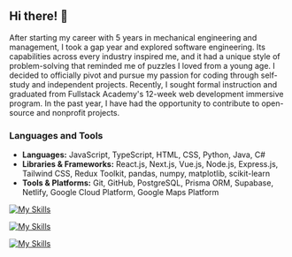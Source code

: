 ## Hi there! 👋

After starting my career with 5 years in mechanical engineering and management, I took a gap year and explored software engineering. Its capabilities across every industry inspired me, and it had a unique style of problem-solving that reminded me of puzzles I loved from a young age. I decided to officially pivot and pursue my passion for coding through self-study and independent projects. Recently, I sought formal instruction and graduated from Fullstack Academy's 12-week web development immersive program. In the past year, I have had the opportunity to contribute to open-source and nonprofit projects.

### Languages and Tools

- **Languages:** JavaScript, TypeScript, HTML, CSS, Python, Java, C#
- **Libraries & Frameworks:** React.js, Next.js, Vue.js, Node.js, Express.js, Tailwind CSS, Redux Toolkit, pandas, numpy, matplotlib, scikit-learn
- **Tools & Platforms:** Git, GitHub, PostgreSQL, Prisma ORM, Supabase, Netlify, Google Cloud Platform, Google Maps Platform

[![My Skills](https://skillicons.dev/icons?i=js,ts,html,css,python,java)](https://skillicons.dev)

[![My Skills](https://skillicons.dev/icons?i=react,nextjs,vuejs,nodejs,expressjs,tailwind)](https://skillicons.dev)

[![My Skills](https://skillicons.dev/icons?i=git,github,postgresql,prisma,netlify,gcp)](https://skillicons.dev)
